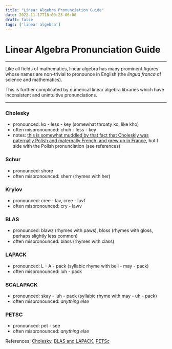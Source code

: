 ```yaml
---
title: "Linear Algebra Pronunciation Guide"
date: 2022-11-17T18:00:23-06:00
draft: false
tags: ['linear algebra']
---
```


# Linear Algebra Pronunciation Guide

---

Like all fields of mathematics, linear algebra has many prominent figures whose names are non-trivial to pronounce in English (the *lingua franca* of science and mathematics). 

This is further complicated by numerical linear algebra libraries which have inconsistent and unintuitive pronunciations.

---

### Cholesky

- pronounced: ko - less - key (somewhat throaty ko, like kho)
- often mispronounced: chuh - less - key
- notes: <a href="https://en.wikipedia.org/wiki/Andr%C3%A9-Louis_Cholesky" target="_blank" class="mainlink">this is somewhat muddled by that fact that Choleskly was paternally Polish and maternally French, and grew up in France</a>, but I side with the Polish pronunciation (see references)


### Schur

- pronounced: shore
- often mispronounced: sherr (rhymes with her)


### Krylov

- pronounced: cree - lav, cree - luvf
- often mispronounced: cry - lawv


### BLAS

- pronounced: blawz (rhymes with paws), bloss (rhymes with gloss, perhaps slightly less common)
- often mispronounced: blass (rhymes with class)


### LAPACK

- pronounced: L - A - pack (syllabic rhyme with bell - may - pack)
- often mispronounced: luh - pack


### SCALAPACK

- pronounced: skay - luh - pack (syllabic rhyme with may - uh - pack)
- often mispronounced: *anything else*


### PETSC

- pronounced: pet - see
- often mispronounced: *anything else*


References:
<a href="https://news.ycombinator.com/item?id=15285881" target="_blank" class="mainlink">Cholesky</a>,
<a href="https://youtu.be/QlJ4rH6IGe0?t=115" target="_blank" class="mainlink">BLAS and LAPACK</a>,
<a href="https://petsc.org/release/" target="_blank" class="mainlink">PETSc</a>




